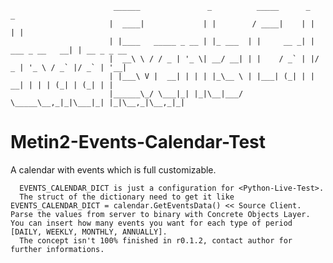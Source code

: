                           ______               _          _____      _                _            
                          |  ____|             | |        / ____|    | |              | |           
                          | |____   _____ _ __ | |_ ___  | |     __ _| | ___ _ __   __| | __ _ _ __ 
                          |  __\ \ / / _ | '_ \| __/ __| | |    / _` | |/ _ | '_ \ / _` |/ _` | '__|
                          | |___\ V |  __| | | | |_\__ \ | |___| (_| | |  __| | | | (_| | (_| | |   
                          |______\_/ \___|_| |_|\__|___/  \_____\__,_|_|\___|_| |_|\__,_|\__,_|_| 

# Metin2-Events-Calendar-Test
A calendar with events which is full customizable.

	  EVENTS_CALENDAR_DICT is just a configuration for <Python-Live-Test>.
	  The struct of the dictionary need to get it like EVENTS_CALENDAR_DICT = calendar.GetEventsData() << Source Client.
    Parse the values from server to binary with Concrete Objects Layer.
    You can insert how many events you want for each type of period [DAILY, WEEKLY, MONTHLY, ANNUALLY].
	  The concept isn't 100% finished in r0.1.2, contact author for further informations.
